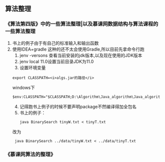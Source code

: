 ## 算法整理
### 《算法第四版》中的一些算法整理|以及慕课网数据结构与算法课程的一些算法整理
1. 书上的例子由于有自己的标准输入和输出函数
2. 使用IDEA+gradle 这种的还不太会使用Gradle,所以目前先拿命令行跑
   1. jenv -versons 查看当前安装的jdk版本,以及现在使用的JDK版本
   2. jenv local 11.0设置当前目录JDK为11.0
   3.  设置环境变量
      ```shell
      export CLASSPATH=<i>algs.jar的路径</i>
      ```
   windows下
    ```shell
    $env:CLASSPATH="$CLASSPATH;D:\Algorithm\Java_algorithm\Java_algorithm\app\lib\algs4.jar"
    ```
   4. 记得跑书上例子的时候不要声明package不然编译得加全包名
   5. 书上的例子： 
       ```shell
       java BinarySearch tinyW.txt < tinyT.txt
       ```
    改为
    ```shell
     java BinarySearch ../data/tinyW.txt < ../data/tinyT.txt
     ```
     
### 《慕课网算法的整理》